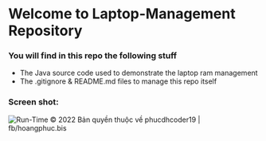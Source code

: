 # Welcome to Laptop-Management Repository
### You will find in this repo the following stuff
* The Java source code used to demonstrate the
laptop ram management 
* The .gitignore & README.md files to manage this repo itself

### Screen shot:
![Run-Time](https://github.com/phucdhcoder19/laptopRamManagement-1406/tree/main/images)
© 2022 Bản quyền thuộc về phucdhcoder19 | fb/hoangphuc.bis